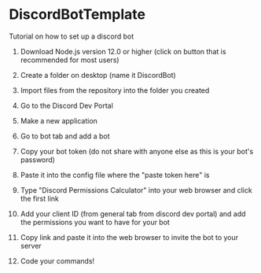 # DiscordBotTemplate
Tutorial on how to set up a discord bot

1. Download Node.js version 12.0 or higher (click on button that is recommended for most users)

2. Create a folder on desktop (name it DiscordBot)

3. Import files from the repository into the folder you created

4. Go to the Discord Dev Portal

5. Make a new application

6. Go to bot tab and add a bot

7. Copy your bot token (do not share with anyone else as this is your bot's password)

8. Paste it into the config file where the "paste token here" is

9. Type "Discord Permissions Calculator" into your web browser and click the first link

10. Add your client ID (from general tab from discord dev portal) and add the permissions you want to have for your bot

11. Copy link and paste it into the web browser to invite the bot to your server

12. Code your commands!






